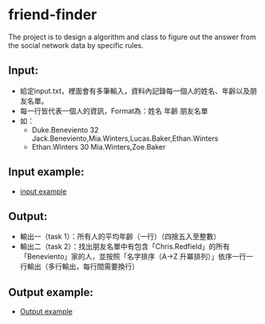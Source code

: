 # friend-finder
The project is to design a algorithm and class to figure out the answer from the social network data by specific rules.

## Input:
- 給定input.txt，裡面會有多筆輸入，資料內記錄每一個人的姓名、年齡以及朋友名單。
- 每一行皆代表一個人的資訊，Format為：姓名 年齡 朋友名單
- 如：
    - Duke.Beneviento 32 Jack.Beneviento,Mia.Winters,Lucas.Baker,Ethan.Winters
    - Ethan.Winters 30 Mia.Winters,Zoe.Baker
## Input example:
- [input example](https://github.com/yellowbuffalo/friend-finder/blob/main/asset/input.png)

## Output:
- 輸出一（task 1）：所有人的平均年齡（一行）（四捨五入至整數）
- 輸出二（task 2）：找出朋友名單中有包含「Chris.Redfield」的所有「Beneviento」家的人，並按照「名字排序（A→Z 升冪排列）」依序一行一行輸出（多行輸出，每行間需要換行）

## Output example:
- [Output example](https://github.com/yellowbuffalo/friend-finder/blob/main/asset/output.png)
